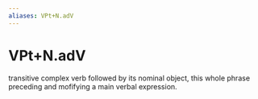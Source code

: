 ```yaml
---
aliases: VPt+N.adV
---
```

# VPt+N.adV

transitive complex verb followed by its nominal object, this whole phrase preceding and mofifying a main verbal expression.
> 